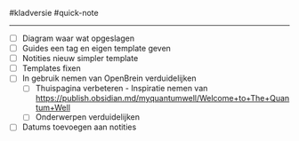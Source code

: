 #kladversie  #quick-note

---

- [ ] Diagram waar wat opgeslagen
- [ ] Guides een tag en eigen template geven
- [ ] Notities nieuw simpler template
- [ ] Templates fixen
- [ ] In gebruik nemen van OpenBrein verduidelijken
	- [ ] Thuispagina verbeteren - Inspiratie nemen van https://publish.obsidian.md/myquantumwell/Welcome+to+The+Quantum+Well
	- [ ] Onderwerpen verduidelijken
- [ ] Datums toevoegen aan notities
